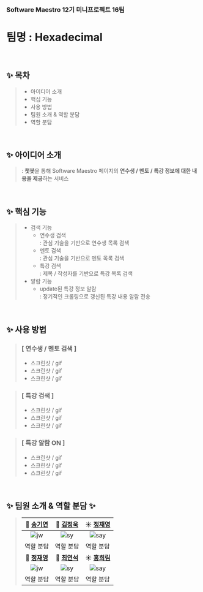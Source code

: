 ### Software Maestro 12기 미니프로젝트 16팀

# <b>팀명 : Hexadecimal</b>

<Br/>

## <b> ✨ 목차 </b>

> - 아이디어 소개
> - 핵심 기능
> - 사용 방법
> - 팀원 소개 & 역할 분담
> - 역할 분담

<br>

## <b> ✨ 아이디어 소개 </b>

> : <b>챗봇</b>을 통해 Software Maestro 페이지의 <b>연수생 / 멘토 / 특강 정보에 대한 내용을 제공</b>하는 서비스 <br>

<br>

## <b> ✨ 핵심 기능 </b>

> - 검색 기능
>   - 연수생 검색 <br>
>     : 관심 기술을 기반으로 연수생 목록 검색
>   - 멘토 검색 <br>
>     : 관심 기술을 기반으로 멘토 목록 검색
>   - 특강 검색 <br>
>     : 제목 / 작성자를 기반으로 특강 목록 검색
> - 알람 기능
>   - update된 특강 정보 알람 <br>
>     : 정기적인 크롤링으로 갱신된 특강 내용 알람 전송

<br>

## <b> ✨ 사용 방법 </b>

> ### [ 연수생 / 멘토 검색 ]
>
> - 스크린샷 / gif
> - 스크린샷 / gif
> - 스크린샷 / gif

> ### [ 특강 검색 ]
>
> - 스크린샷 / gif
> - 스크린샷 / gif
> - 스크린샷 / gif

> ### [ 특강 알람 ON ]
>
> - 스크린샷 / gif
> - 스크린샷 / gif
> - 스크린샷 / gif

<br>

## <b> ✨ 팀원 소개 & 역할 분담 ✨ </b>

> |                                 **🎩 [송기연](https://github.com/neity16)**                                  |                                **🐧 [김정욱](https://github.com/tjdud0123)**                                 |                                 **☀️ [정재영](https://github.com/Say-young)**                                 |
> | :----------------------------------------------------------------------------------------------------------: | :----------------------------------------------------------------------------------------------------------: | :-----------------------------------------------------------------------------------------------------------: |
> | ![jw](https://user-images.githubusercontent.com/55133871/103453540-80c9d280-4d1e-11eb-8f0d-552e910ab104.png) | ![sy](https://user-images.githubusercontent.com/55133871/103453538-7f98a580-4d1e-11eb-9279-5e5ed547315e.png) | ![say](https://user-images.githubusercontent.com/55133871/103453542-81626900-4d1e-11eb-9333-e8ae0f06fe3b.png) |
> |                                                  역할 분담                                                   |                                                  역할 분담                                                   |                                                   역할 분담                                                   |
> |                                 **🎩 [정재영](https://github.com/neity16)**                                  |                                **🐧 [최연석](https://github.com/tjdud0123)**                                 |                                 **☀️ [홍희림](https://github.com/Say-young)**                                 |
> | ![jw](https://user-images.githubusercontent.com/55133871/103453540-80c9d280-4d1e-11eb-8f0d-552e910ab104.png) | ![sy](https://user-images.githubusercontent.com/55133871/103453538-7f98a580-4d1e-11eb-9279-5e5ed547315e.png) | ![say](https://user-images.githubusercontent.com/55133871/103453542-81626900-4d1e-11eb-9333-e8ae0f06fe3b.png) |
> |                                                  역할 분담                                                   |                                                  역할 분담                                                   |                                                   역할 분담                                                   |
